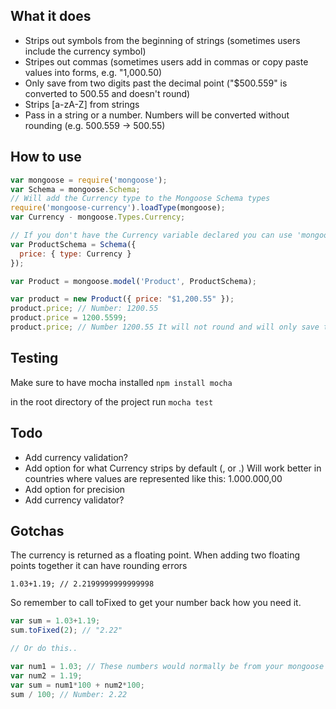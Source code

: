 ## What it does

* Strips out symbols from the beginning of strings (sometimes users include the currency symbol)
* Stripes out commas (sometimes users add in commas or copy paste values into forms, e.g. "1,000.50)
* Only save from two digits past the decimal point ("$500.559" is converted to 500.55 and doesn't round)
* Strips [a-zA-Z] from strings
* Pass in a string or a number. Numbers will be converted without rounding (e.g. 500.559 -> 500.55)

## How to use

```JavaScript
var mongoose = require('mongoose');
var Schema = mongoose.Schema;
// Will add the Currency type to the Mongoose Schema types
require('mongoose-currency').loadType(mongoose);
var Currency - mongoose.Types.Currency;

// If you don't have the Currency variable declared you can use 'mongoose.Types.Currency'
var ProductSchema = Schema({
  price: { type: Currency }
});

var Product = mongoose.model('Product', ProductSchema);

var product = new Product({ price: "$1,200.55" });
product.price; // Number: 1200.55
product.price = 1200.5599;
product.price; // Number 1200.55 It will not round and will only save two digits over
```

## Testing

Make sure to have mocha installed `npm install mocha`

in the root directory of the project run `mocha test`

## Todo

* Add currency validation?
* Add option for what Currency strips by default (, or .) Will work better in countries where values are represented like this: 1.000.000,00
* Add option for precision
* Add currency validator?

## Gotchas

The currency is returned as a floating point. When adding two floating points together it can have rounding errors
```
1.03+1.19; // 2.2199999999999998
```

So remember to call toFixed to get your number back how you need it.

```JavaScript
var sum = 1.03+1.19;
sum.toFixed(2); // "2.22"

// Or do this..

var num1 = 1.03; // These numbers would normally be from your mongoose record
var num2 = 1.19;
var sum = num1*100 + num2*100;
sum / 100; // Number: 2.22

```

